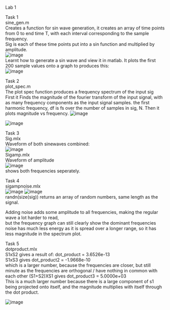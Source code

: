 Lab 1  

Task 1  
sine_gen.m  
Creates a function for sin wave generation, it creates an array of time points from 0 to end  time T, with each interval corresponding to the sample frequency.  
Sig is each of these time points put into a sin function and multiplied by amplitude.  
![image](https://github.com/user-attachments/assets/4d093e58-caa0-49f3-b8f0-db3e29a7fe55)  
Learnt how to generate a sin wave and view it in matlab. It plots the first 200 sample values onto a graph to produces this:  
![image](https://github.com/user-attachments/assets/10558c2f-715f-4293-9655-f3ce2644f250)

Task 2  
plot_spec.m  
The plot spec function produces a frequency spectrum of the input sig  
First it Finds the magnitude of the fourier transform of the input signal, with as many frequency components as the input signal samples. the first harmonic frequency, df is fs over the number of samples in sig, N. Then it plots magnitude vs frequency.
![image](https://github.com/user-attachments/assets/6c220845-df14-4ff5-b791-8c95781c106b)

![image](https://github.com/user-attachments/assets/301932e1-6e0f-479b-9560-d4cc8a6ff81b)

Task 3  
Sig.mlx  
Waveform of both sinewaves combined:  
![image](https://github.com/user-attachments/assets/24a3e4ad-89e3-42dc-b41c-20a37719350d)  
Sigamp.mlx  
Waveform of amplitude  
![image](https://github.com/user-attachments/assets/981af629-08d5-4217-985b-94860b476c69)  
shows both frequencies seperately.  

Task 4  
sigampnoise.mlx  
![image](https://github.com/user-attachments/assets/59216b8d-3792-40bf-bea8-41b465cf1b82)
![image](https://github.com/user-attachments/assets/4fe13bd5-1714-490b-8f3f-94e4f5fec7c9)  
randn(size(sig)) returns an array of random numbers, same length as the signal.  
  
Adding noise adds some amplitude to all frequencies, making the regular wave a lot harder to read,  
but the frequency graph can still clearly show the dominant frequencies    
noise has much less energy as it is spread over a longer range, so it has less magnitude in the spectrum plot.  

Task 5  
dotproduct.mlx  
S1xS2 gives a result of: dot_product = 3.6526e-13  
S1xS3 gives dot_product2 = -1.9668e-10  
which is a larger number, because the frequencies are closer, but still minute as the frequencies are orthogonal / have nothing in common with each other
(S1+S2)XS1 gives dot_product3 = 5.0000e+03  
This is a much larger number because there is a large component of s1 being projected onto itself, and the magnitude multiplies with itself through the dot product.  

![image](https://github.com/user-attachments/assets/282339ef-f8ae-4033-80dc-9c3348c39e65)

